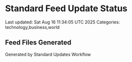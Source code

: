 # Standard Feed Update Status
Last updated: Sat Aug 16 11:34:05 UTC 2025
Categories: technology,business,world

## Feed Files Generated

Generated by Standard Updates Workflow

